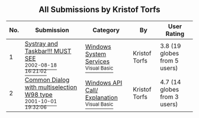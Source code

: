 ﻿<div align="center">

## All Submissions by Kristof Torfs

</div>

No.  | Submission | Category | By   | User Rating
---- | ---------- | -------- | ---- | -----------
1 | [Systray and Taskbar\!\!\! MUST SEE<br /><sup>2002-08-18 16:21:02</sup>](https://github.com/Planet-Source-Code/kristof-torfs-systray-and-taskbar-must-see__1-38076) | [Windows System Services<br /><sup>Visual Basic</sup>](../ByCategory/windows-system-services__1-35.md) | Kristof Torfs | 3.8 (19 globes from 5 users)
2 | [Common Dialog with multiselection W98 type<br /><sup>2001-10-01 19:32:06</sup>](https://github.com/Planet-Source-Code/kristof-torfs-common-dialog-with-multiselection-w98-type__1-11808) | [Windows API Call/ Explanation<br /><sup>Visual Basic</sup>](../ByCategory/windows-api-call-explanation__1-39.md) | Kristof Torfs | 4.7 (14 globes from 3 users)
